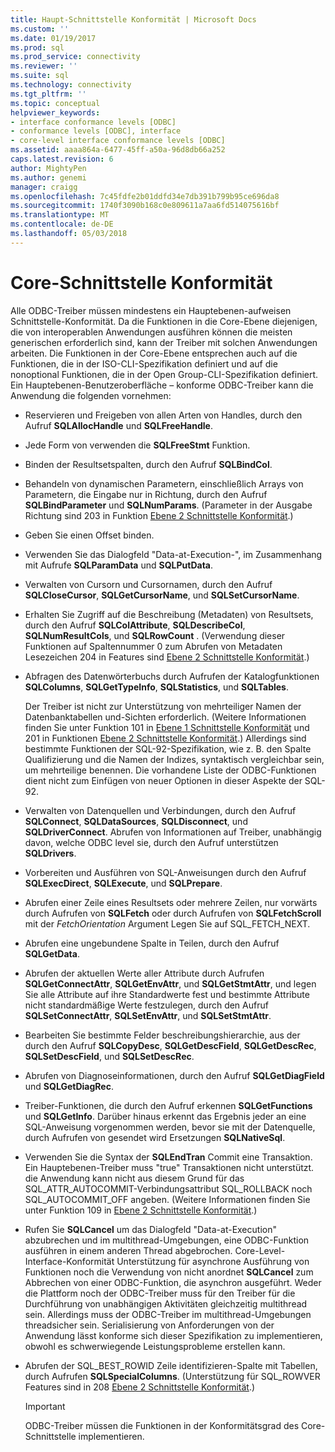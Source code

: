 ```yaml
---
title: Haupt-Schnittstelle Konformität | Microsoft Docs
ms.custom: ''
ms.date: 01/19/2017
ms.prod: sql
ms.prod_service: connectivity
ms.reviewer: ''
ms.suite: sql
ms.technology: connectivity
ms.tgt_pltfrm: ''
ms.topic: conceptual
helpviewer_keywords:
- interface conformance levels [ODBC]
- conformance levels [ODBC], interface
- core-level interface conformance levels [ODBC]
ms.assetid: aaaa864a-6477-45ff-a50a-96d8db66a252
caps.latest.revision: 6
author: MightyPen
ms.author: genemi
manager: craigg
ms.openlocfilehash: 7c45fdfe2b01ddfd34e7db391b799b95ce696da8
ms.sourcegitcommit: 1740f3090b168c0e809611a7aa6fd514075616bf
ms.translationtype: MT
ms.contentlocale: de-DE
ms.lasthandoff: 05/03/2018
---
```

# <a name="core-interface-conformance"></a>Core-Schnittstelle Konformität
Alle ODBC-Treiber müssen mindestens ein Hauptebenen-aufweisen Schnittstelle-Konformität. Da die Funktionen in die Core-Ebene diejenigen, die von interoperablen Anwendungen ausführen können die meisten generischen erforderlich sind, kann der Treiber mit solchen Anwendungen arbeiten. Die Funktionen in der Core-Ebene entsprechen auch auf die Funktionen, die in der ISO-CLI-Spezifikation definiert und auf die nonoptional Funktionen, die in der Open Group-CLI-Spezifikation definiert. Ein Hauptebenen-Benutzeroberfläche – konforme ODBC-Treiber kann die Anwendung die folgenden vornehmen:  
  
-   Reservieren und Freigeben von allen Arten von Handles, durch den Aufruf **SQLAllocHandle** und **SQLFreeHandle**.  
  
-   Jede Form von verwenden die **SQLFreeStmt** Funktion.  
  
-   Binden der Resultsetspalten, durch den Aufruf **SQLBindCol**.  
  
-   Behandeln von dynamischen Parametern, einschließlich Arrays von Parametern, die Eingabe nur in Richtung, durch den Aufruf **SQLBindParameter** und **SQLNumParams**. (Parameter in der Ausgabe Richtung sind 203 in Funktion [Ebene 2 Schnittstelle Konformität](../../../odbc/reference/develop-app/level-2-interface-conformance.md).)  
  
-   Geben Sie einen Offset binden.  
  
-   Verwenden Sie das Dialogfeld "Data-at-Execution-", im Zusammenhang mit Aufrufe **SQLParamData** und **SQLPutData**.  
  
-   Verwalten von Cursorn und Cursornamen, durch den Aufruf **SQLCloseCursor**, **SQLGetCursorName**, und **SQLSetCursorName**.  
  
-   Erhalten Sie Zugriff auf die Beschreibung (Metadaten) von Resultsets, durch den Aufruf **SQLColAttribute**, **SQLDescribeCol**, **SQLNumResultCols**, und **SQLRowCount** . (Verwendung dieser Funktionen auf Spaltennummer 0 zum Abrufen von Metadaten Lesezeichen 204 in Features sind [Ebene 2 Schnittstelle Konformität](../../../odbc/reference/develop-app/level-2-interface-conformance.md).)  
  
-   Abfragen des Datenwörterbuchs durch Aufrufen der Katalogfunktionen **SQLColumns**, **SQLGetTypeInfo**, **SQLStatistics**, und **SQLTables**.  
  
     Der Treiber ist nicht zur Unterstützung von mehrteiliger Namen der Datenbanktabellen und-Sichten erforderlich. (Weitere Informationen finden Sie unter Funktion 101 in [Ebene 1 Schnittstelle Konformität](../../../odbc/reference/develop-app/level-1-interface-conformance.md) und 201 in Funktionen [Ebene 2 Schnittstelle Konformität](../../../odbc/reference/develop-app/level-2-interface-conformance.md).) Allerdings sind bestimmte Funktionen der SQL-92-Spezifikation, wie z. B. den Spalte Qualifizierung und die Namen der Indizes, syntaktisch vergleichbar sein, um mehrteilige benennen. Die vorhandene Liste der ODBC-Funktionen dient nicht zum Einfügen von neuer Optionen in dieser Aspekte der SQL-92.  
  
-   Verwalten von Datenquellen und Verbindungen, durch den Aufruf **SQLConnect**, **SQLDataSources**, **SQLDisconnect**, und **SQLDriverConnect**. Abrufen von Informationen auf Treiber, unabhängig davon, welche ODBC level sie, durch den Aufruf unterstützen **SQLDrivers**.  
  
-   Vorbereiten und Ausführen von SQL-Anweisungen durch den Aufruf **SQLExecDirect**, **SQLExecute**, und **SQLPrepare**.  
  
-   Abrufen einer Zeile eines Resultsets oder mehrere Zeilen, nur vorwärts durch Aufrufen von **SQLFetch** oder durch Aufrufen von **SQLFetchScroll** mit der *FetchOrientation* Argument Legen Sie auf SQL_FETCH_NEXT.  
  
-   Abrufen eine ungebundene Spalte in Teilen, durch den Aufruf **SQLGetData**.  
  
-   Abrufen der aktuellen Werte aller Attribute durch Aufrufen **SQLGetConnectAttr**, **SQLGetEnvAttr**, und **SQLGetStmtAttr**, und legen Sie alle Attribute auf ihre Standardwerte fest und bestimmte Attribute nicht standardmäßige Werte festzulegen, durch den Aufruf **SQLSetConnectAttr**, **SQLSetEnvAttr**, und **SQLSetStmtAttr**.  
  
-   Bearbeiten Sie bestimmte Felder beschreibungshierarchie, aus der durch den Aufruf **SQLCopyDesc**, **SQLGetDescField**, **SQLGetDescRec**, **SQLSetDescField**, und **SQLSetDescRec**.  
  
-   Abrufen von Diagnoseinformationen, durch den Aufruf **SQLGetDiagField** und **SQLGetDiagRec**.  
  
-   Treiber-Funktionen, die durch den Aufruf erkennen **SQLGetFunctions** und **SQLGetInfo**. Darüber hinaus erkennt das Ergebnis jeder an eine SQL-Anweisung vorgenommen werden, bevor sie mit der Datenquelle, durch Aufrufen von gesendet wird Ersetzungen **SQLNativeSql**.  
  
-   Verwenden Sie die Syntax der **SQLEndTran** Commit eine Transaktion. Ein Hauptebenen-Treiber muss "true" Transaktionen nicht unterstützt. die Anwendung kann nicht aus diesem Grund für das SQL_ATTR_AUTOCOMMIT-Verbindungsattribut SQL_ROLLBACK noch SQL_AUTOCOMMIT_OFF angeben. (Weitere Informationen finden Sie unter Funktion 109 in [Ebene 2 Schnittstelle Konformität](../../../odbc/reference/develop-app/level-2-interface-conformance.md).)  
  
-   Rufen Sie **SQLCancel** um das Dialogfeld "Data-at-Execution" abzubrechen und im multithread-Umgebungen, eine ODBC-Funktion ausführen in einem anderen Thread abgebrochen. Core-Level-Interface-Konformität Unterstützung für asynchrone Ausführung von Funktionen noch die Verwendung von nicht anordnet **SQLCancel** zum Abbrechen von einer ODBC-Funktion, die asynchron ausgeführt. Weder die Plattform noch der ODBC-Treiber muss für den Treiber für die Durchführung von unabhängigen Aktivitäten gleichzeitig multithread sein. Allerdings muss der ODBC-Treiber im multithread-Umgebungen threadsicher sein. Serialisierung von Anforderungen von der Anwendung lässt konforme sich dieser Spezifikation zu implementieren, obwohl es schwerwiegende Leistungsprobleme erstellen kann.  
  
-   Abrufen der SQL_BEST_ROWID Zeile identifizieren-Spalte mit Tabellen, durch Aufrufen **SQLSpecialColumns**. (Unterstützung für SQL_ROWVER Features sind in 208 [Ebene 2 Schnittstelle Konformität](../../../odbc/reference/develop-app/level-2-interface-conformance.md).)  
  
    > [!IMPORTANT]  
    >  ODBC-Treiber müssen die Funktionen in der Konformitätsgrad des Core-Schnittstelle implementieren.
